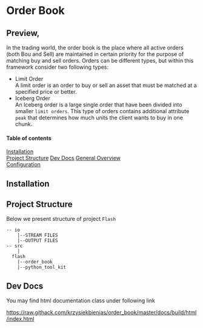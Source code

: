 # Order Book

## Preview,
In the trading world, the order book is the place where all active orders (both Bou and Sell) are maintained in certain priority for the purpose of matching buy and sell orders. Orders can be different types, but within this framework consider two following types:

* Limit Order  
A limit order is an order to buy or sell an asset that must be matched at a specified price or better.
* Iceberg Order  
An Iceberg order is a large single order that have been divided into smaller `limit orders`. This type of orders contains additional attribute `peak` that determines how much units the client wants to buy in one chunk.


#### Table of contents
[Installation](#installation)  
[Project Structure](#ProjectStructure)
[Dev Docs](#DevDocs)
[General Overview](#GeneralOverview)  
[Configuration](#Configuration)  

## Installation
## Project Structure
Below we present structure of project `Flash`
```
-- io
    |--STREAM FILES
    |--OUTPUT FILES
-- src
    |
  flash
    |--order_book
    |--python_tool_kit
```

## Dev Docs
You may find html documentation class under following link

https://raw.githack.com/krzysiekbienias/order_book/master/docs/build/html/index.html





